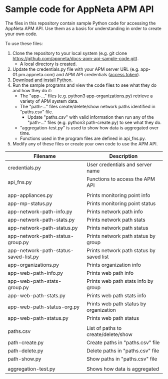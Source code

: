 # Sample code for AppNeta APM API

The files in this repository contain sample Python code for accessing the AppNeta APM API. Use them as a basis for understanding in order to create your own code.

To use these files:

1. Clone the repository to your local system (e.g. git clone https://github.com/appneta/docs-apm-api-sample-code.git).
	* A local directory is created.
1. Update the credentials.py file with your APM server URL (e.g. app-01.pm.appneta.com) and APM API credentials ([access token](https://docs.appneta.com/api-access-tokens.html)).
1. [Download and install Python](https://www.python.org/downloads/).
1. Run the sample programs and view the code files to see what they do and how they do it:
	* The "app-..." files (e.g. python3 app-organizations.py) retrieve a variety of APM system data.
	* The "path-..." files create/delete/show network paths identified in "paths.csv" file.
		* Update "paths.csv" with valid information then run any of the "path-..." files (e.g. python3 path-create.py) to see what they do.
	* "aggregation-test.py" is used to show how data is aggregated over time.
	* Functions used in the program files are defined in api_fns.py.
1. Modify any of these files or create your own code to use the APM API.

|**Filename**                           |**Description**                      |
|---------------------------------------|-------------------------------------|
|credentials.py                         |User credentials and server name     |
|api_fns.py                             |Functions to access the APM API      |
|   |   |
|app-appliances.py                      |Prints monitoring point info         |
|app-mp-status.py                       |Prints monitoring point status       |
|app-network-path-info.py               |Prints network path info             |
|app-network-path-stats.py              |Prints network path stats            |
|app-network-path-status.py             |Prints network path status           |
|app-network-path-status-group.py       |Prints network path status by group  |
|app-network-path-status-saved-list.py  |Prints network path status by saved list            |
|app-organizations.py                   |Prints organization info             |
|app-web-path-info.py                   |Prints web path info                 |
|app-web-path-stats-group.py            |Prints web path stats info by group  |
|app-web-path-stats.py                  |Prints web path stats info           |
|app-web-path-status-org.py             |Prints web path status by organization  |
|app-web-path-status.py                 |Prints web path status               |
|   |   |
|paths.csv                              |List of paths to create/delete/show  |
|path-create.py                         |Create paths in "paths.csv" file     |
|path-delete.py                         |Delete paths in "paths.csv" file     |
|path-show.py                           |Show paths in "paths.csv" file       |
|   |   |
|aggregation-test.py                    |Shows how data is aggregated         |
